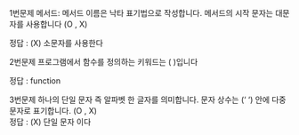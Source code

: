 1번문제
메서드: 메서드 이름은 낙타 표기법으로 작성합니다. 메서드의 시작 문자는 대문자를 사용합니다 (O , X)

정답 : (X) 소문자를 사용한다

2번문제
프로그램에서 함수를 정의하는 키워드는 (         )입니다

정답 : function

3번문제
하나의 단일 문자 즉 알파벳 한 글자를 의미합니다. 문자 상수는 (‘ ‘) 안에 다중 문자로 표기합니다. (O , X)\
정답 : (X) 단일 문자 이다